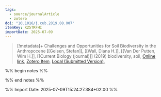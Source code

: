 ```yaml
---
tags:
  - source/journalArticle
  - zotero
doi: "10.1016/j.cub.2019.08.007"
itemKey: K25TRFHI
importDate: 2025-07-09
---
```

>[!metadata]+
> Challenges and Opportunities for Soil Biodiversity in the Anthropocene
> [[Geisen, Stefan]], [[Wall, Diana H.]], [[Van Der Putten, Wim H.]], 
> [[Current Biology (journal)]] (2019)
> biodiversity, soil, 
> [Online link](https://linkinghub.elsevier.com/retrieve/pii/S0960982219310231), [Zotero Item](zotero://select/library/items/K25TRFHI), [Local (Submitted Version)](file://C:/Users/aburg/Documents/references/zotero/storage/XPNLY2U2/Geisen2019_ChallengesOpportunities.pdf), 

%% begin notes %%

%% end notes %%

%% Import Date: 2025-07-09T15:24:27.384+02:00 %%
